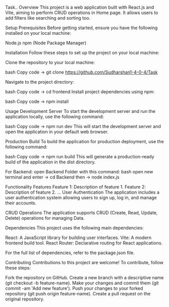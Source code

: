 Task..
Overview
This project is a web application built with React.js and Vite, aiming to perform CRUD operations in Home page. It allows users to add filters like searching and sorting too.

Setup
Prerequisites
Before getting started, ensure you have the following installed on your local machine:

Node.js
npm (Node Package Manager)

Installation
Follow these steps to set up the project on your local machine:

Clone the repository to your local machine:

bash
Copy code ->
git clone https://github.com/Sudharshan1-4-0-4/Task

Navigate to the project directory:

bash
Copy code ->
cd frontend
Install project dependencies using npm:

bash
Copy code ->
npm install

Usage
Development Server
To start the development server and run the application locally, use the following command:

bash
Copy code ->
npm run dev
This will start the development server and open the application in your default web browser.

Production Build
To build the application for production deployment, use the following command:

bash
Copy code ->
npm run build
This will generate a production-ready build of the application in the dist directory.



For Backend:
  open Backend Folder with this command:
  bash
    open new terminal and enter -> cd Backend
    then -> node index.js
    
Functionality
Features
Feature 1: Description of feature 1.
Feature 2: Description of feature 2.
...
User Authentication
The application includes a user authentication system allowing users to sign up, log in, and manage their accounts.

CRUD Operations
The application supports CRUD (Create, Read, Update, Delete) operations for managing Data.

Dependencies
This project uses the following main dependencies:

React: A JavaScript library for building user interfaces.
Vite: A modern frontend build tool.
React Router: Declarative routing for React applications.

For the full list of dependencies, refer to the package.json file.

Contributing
Contributions to this project are welcome! To contribute, follow these steps:

Fork the repository on GitHub.
Create a new branch with a descriptive name (git checkout -b feature-name).
Make your changes and commit them (git commit -am 'Add new feature').
Push your changes to your forked repository (git push origin feature-name).
Create a pull request on the original repository.
